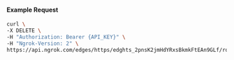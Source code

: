 <!-- Code generated for API Clients. DO NOT EDIT. -->

#### Example Request

```bash
curl \
-X DELETE \
-H "Authorization: Bearer {API_KEY}" \
-H "Ngrok-Version: 2" \
https://api.ngrok.com/edges/https/edghts_2pnsK2jmHdYRxsBkmkFtEAn9GLf/routes/edghtsrt_2pnsK6lfjLWgo4uRCFZnOKLKU4I
```
